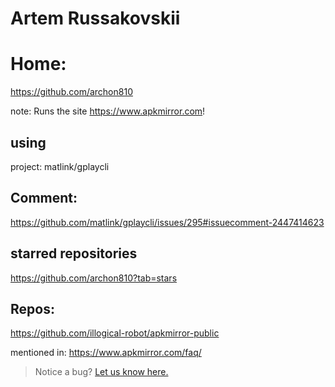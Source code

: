 # Artem Russakovskii
# Home:
https://github.com/archon810

note: Runs the site https://www.apkmirror.com!

## using
project: matlink/gplaycli

## Comment:
https://github.com/matlink/gplaycli/issues/295#issuecomment-2447414623

## starred repositories
https://github.com/archon810?tab=stars

## Repos:
https://github.com/illogical-robot/apkmirror-public

mentioned in: https://www.apkmirror.com/faq/
>Notice a bug? [Let us know here.](https://github.com/illogical-robot/apkmirror-public/issues)
